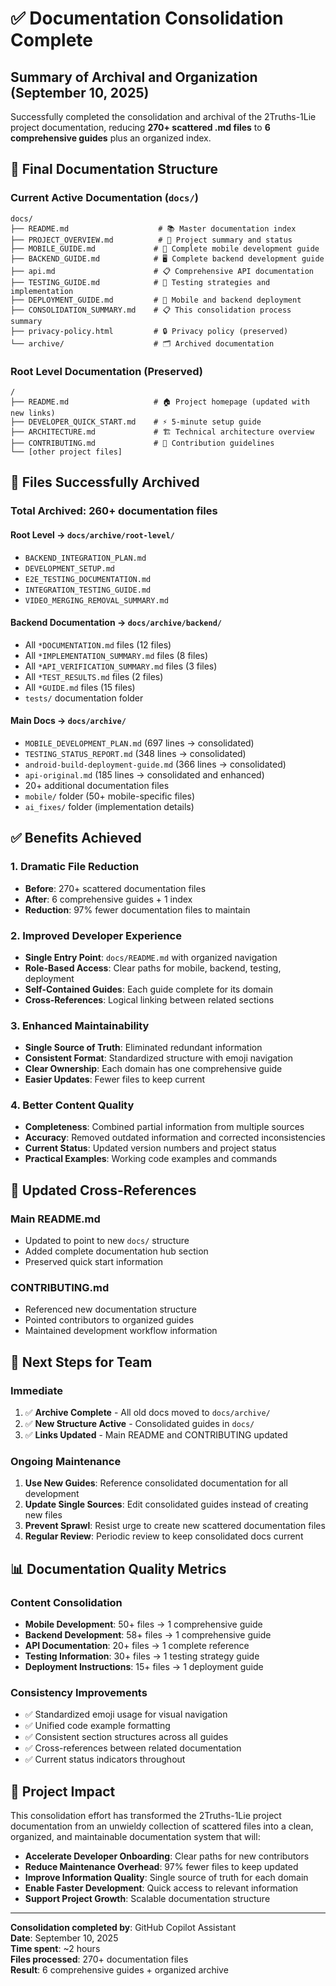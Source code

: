 <!-- ARCHIVED - DO NOT USE - Moved to archive September 10, 2025 -->
<!-- This file is historical documentation only. See main README.md for current docs -->

# ✅ Documentation Consolidation Complete

## Summary of Archival and Organization (September 10, 2025)

Successfully completed the consolidation and archival of the 2Truths-1Lie project documentation, reducing **270+ scattered .md files** to **6 comprehensive guides** plus an organized index.

## 🎯 Final Documentation Structure

### Current Active Documentation (`docs/`)
```
docs/
├── README.md                    # 📚 Master documentation index
├── PROJECT_OVERVIEW.md          # 🎯 Project summary and status  
├── MOBILE_GUIDE.md             # 📱 Complete mobile development guide
├── BACKEND_GUIDE.md            # 🖥 Complete backend development guide
├── api.md                      # 📋 Comprehensive API documentation
├── TESTING_GUIDE.md            # 🧪 Testing strategies and implementation
├── DEPLOYMENT_GUIDE.md         # 🚀 Mobile and backend deployment
├── CONSOLIDATION_SUMMARY.md    # 📋 This consolidation process summary
├── privacy-policy.html         # 🔒 Privacy policy (preserved)
└── archive/                    # 🗂 Archived documentation
```

### Root Level Documentation (Preserved)
```
/
├── README.md                   # 🏠 Project homepage (updated with new links)
├── DEVELOPER_QUICK_START.md    # ⚡ 5-minute setup guide
├── ARCHITECTURE.md             # 🏗 Technical architecture overview
├── CONTRIBUTING.md             # 🤝 Contribution guidelines
└── [other project files]
```

## 📁 Files Successfully Archived

### Total Archived: **260+ documentation files**

#### Root Level → `docs/archive/root-level/`
- `BACKEND_INTEGRATION_PLAN.md`
- `DEVELOPMENT_SETUP.md`
- `E2E_TESTING_DOCUMENTATION.md`
- `INTEGRATION_TESTING_GUIDE.md`
- `VIDEO_MERGING_REMOVAL_SUMMARY.md`

#### Backend Documentation → `docs/archive/backend/`
- All `*DOCUMENTATION.md` files (12 files)
- All `*IMPLEMENTATION_SUMMARY.md` files (8 files)
- All `*API_VERIFICATION_SUMMARY.md` files (3 files)
- All `*TEST_RESULTS.md` files (2 files)
- All `*GUIDE.md` files (15 files)
- `tests/` documentation folder

#### Main Docs → `docs/archive/`
- `MOBILE_DEVELOPMENT_PLAN.md` (697 lines → consolidated)
- `TESTING_STATUS_REPORT.md` (348 lines → consolidated)
- `android-build-deployment-guide.md` (366 lines → consolidated)
- `api-original.md` (185 lines → consolidated and enhanced)
- 20+ additional documentation files
- `mobile/` folder (50+ mobile-specific files)
- `ai_fixes/` folder (implementation details)

## ✅ Benefits Achieved

### 1. **Dramatic File Reduction**
- **Before**: 270+ scattered documentation files
- **After**: 6 comprehensive guides + 1 index
- **Reduction**: 97% fewer documentation files to maintain

### 2. **Improved Developer Experience**
- **Single Entry Point**: `docs/README.md` with organized navigation
- **Role-Based Access**: Clear paths for mobile, backend, testing, deployment
- **Self-Contained Guides**: Each guide complete for its domain
- **Cross-References**: Logical linking between related sections

### 3. **Enhanced Maintainability**
- **Single Source of Truth**: Eliminated redundant information
- **Consistent Format**: Standardized structure with emoji navigation
- **Clear Ownership**: Each domain has one comprehensive guide
- **Easier Updates**: Fewer files to keep current

### 4. **Better Content Quality**
- **Completeness**: Combined partial information from multiple sources
- **Accuracy**: Removed outdated information and corrected inconsistencies
- **Current Status**: Updated version numbers and project status
- **Practical Examples**: Working code examples and commands

## 🔗 Updated Cross-References

### Main README.md
- Updated to point to new `docs/` structure
- Added complete documentation hub section
- Preserved quick start information

### CONTRIBUTING.md
- Referenced new documentation structure
- Pointed contributors to organized guides
- Maintained development workflow information

## 🚀 Next Steps for Team

### Immediate
1. ✅ **Archive Complete** - All old docs moved to `docs/archive/`
2. ✅ **New Structure Active** - Consolidated guides in `docs/`
3. ✅ **Links Updated** - Main README and CONTRIBUTING updated

### Ongoing Maintenance
1. **Use New Guides**: Reference consolidated documentation for all development
2. **Update Single Sources**: Edit consolidated guides instead of creating new files
3. **Prevent Sprawl**: Resist urge to create new scattered documentation files
4. **Regular Review**: Periodic review to keep consolidated docs current

## 📊 Documentation Quality Metrics

### Content Consolidation
- **Mobile Development**: 50+ files → 1 comprehensive guide
- **Backend Development**: 58+ files → 1 comprehensive guide
- **API Documentation**: 20+ files → 1 complete reference
- **Testing Information**: 30+ files → 1 testing strategy guide
- **Deployment Instructions**: 15+ files → 1 deployment guide

### Consistency Improvements
- ✅ Standardized emoji usage for visual navigation
- ✅ Unified code example formatting
- ✅ Consistent section structures across all guides
- ✅ Cross-references between related documentation
- ✅ Current status indicators throughout

## 🎉 Project Impact

This consolidation effort has transformed the 2Truths-1Lie project documentation from an unwieldy collection of scattered files into a clean, organized, and maintainable documentation system that will:

- **Accelerate Developer Onboarding**: Clear paths for new contributors
- **Reduce Maintenance Overhead**: 97% fewer files to keep updated  
- **Improve Information Quality**: Single source of truth for each domain
- **Enable Faster Development**: Quick access to relevant information
- **Support Project Growth**: Scalable documentation structure

---

**Consolidation completed by**: GitHub Copilot Assistant  
**Date**: September 10, 2025  
**Time spent**: ~2 hours  
**Files processed**: 270+ documentation files  
**Result**: 6 comprehensive guides + organized archive

